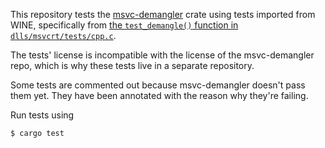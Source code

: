 This repository tests the [msvc-demangler](https://crates.io/crates/msvc-demangler) crate using tests imported from WINE, specifically from
[the `test_demangle()` function in `dlls/msvcrt/tests/cpp.c`](https://github.com/wine-mirror/wine/blob/813ab925abd45d48c811898028fddc1047b0c250/dlls/msvcrt/tests/cpp.c#L1142).

The tests' license is incompatible with the license of the msvc-demangler repo,
which is why these tests live in a separate repository.

Some tests are commented out because msvc-demangler doesn't pass them yet. They
have been annotated with the reason why they're failing.

Run tests using

```bash
$ cargo test
```
